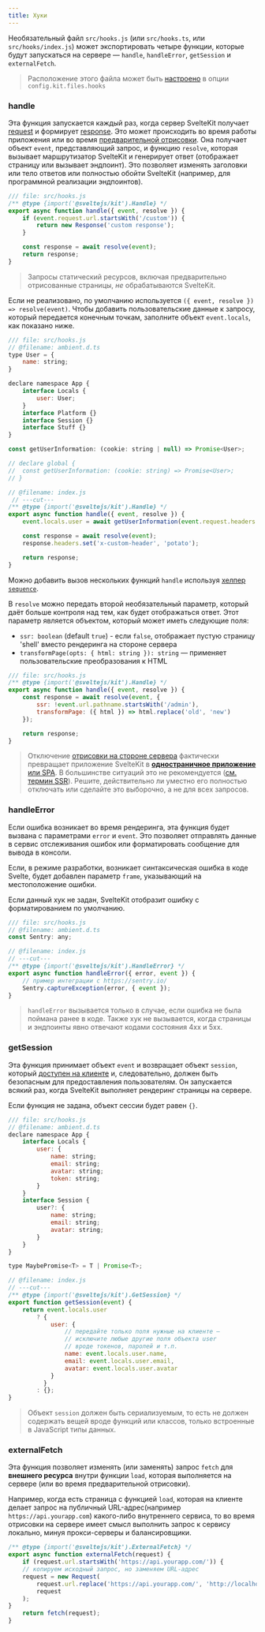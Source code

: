 ```yaml
---
title: Хуки
---
```


Необязательный файл `src/hooks.js` (или `src/hooks.ts`, или `src/hooks/index.js`) может экспортировать четыре функции, которые будут запускаться на сервере — `handle`, `handleError`, `getSession` и `externalFetch`.

> Расположение этого файла может быть [настроено](#konfiguracziya-files) в опции `config.kit.files.hooks`

### handle

Эта функция запускается каждый раз, когда сервер SvelteKit получает [request](#veb-standarty-fetch-apis-request) и формирует [response](#veb-standarty-fetch-apis-response). Это может происходить во время работы приложения или во время [предварительной отрисовки](#parametry-straniczy-prerender). Она получает объект `event`, представляющий запрос, и функцию `resolve`, которая вызывает маршрутизатор SvelteKit и генерирует ответ (отображает страницу или вызывает эндпоинт). Это позволяет изменять заголовки или тело ответов или полностью обойти SvelteKit (например, для программной реализации эндпоинтов).

```js
/// file: src/hooks.js
/** @type {import('@sveltejs/kit').Handle} */
export async function handle({ event, resolve }) {
	if (event.request.url.startsWith('/custom')) {
		return new Response('custom response');
	}

	const response = await resolve(event);
	return response;
}
```

> Запросы статический ресурсов, включая предварительно отрисованные страницы, _не_ обрабатываются SvelteKit.

Если не реализовано, по умолчанию используется `({ event, resolve }) => resolve(event)`. Чтобы добавить пользовательские данные к запросу, который передается конечным точкам, заполните объект `event.locals`, как показано ниже.

```js
/// file: src/hooks.js
// @filename: ambient.d.ts
type User = {
	name: string;
}

declare namespace App {
 	interface Locals {
 		user: User;
 	}
 	interface Platform {}
 	interface Session {}
 	interface Stuff {}
}

const getUserInformation: (cookie: string | null) => Promise<User>;

// declare global {
// 	const getUserInformation: (cookie: string) => Promise<User>;
// }

// @filename: index.js
 // ---cut---
/** @type {import('@sveltejs/kit').Handle} */
export async function handle({ event, resolve }) {
 	event.locals.user = await getUserInformation(event.request.headers.get('cookie'));

	const response = await resolve(event);
	response.headers.set('x-custom-header', 'potato');

	return response;
}
```

Можно добавить вызов нескольких функций `handle` используя [хелпер `sequence`](#moduli-sveltejs-kit-hooks).

В `resolve` можно передать второй необязательный параметр, который даёт больше контроля над тем, как будет отображаться ответ. Этот параметр является объектом, который может иметь следующие поля:

- `ssr: boolean` (default `true`) - если `false`, отображает пустую страницу 'shell' вместо рендеринга на стороне сервера
- `transformPage(opts: { html: string }): string` — применяет пользовательские преобразования к HTML

```js
/// file: src/hooks.js
/** @type {import('@sveltejs/kit').Handle} */
export async function handle({ event, resolve }) {
 	const response = await resolve(event, {
 		ssr: !event.url.pathname.startsWith('/admin'),
 		transformPage: ({ html }) => html.replace('old', 'new')
 	});

 	return response;
}
 ```

> Отключение [отрисовки на стороне сервера](#prilozhenie-ssr) фактически превращает приложение SvelteKit в [**одностраничное приложение** или SPA](#prilozhenie-csr-and-spa). В большинстве ситуаций это не рекомендуется ([см. термин SSR](#prilozhenie-ssr)). Решите, действительно ли уместно его полностью отключать или сделайте это выборочно, а не для всех запросов.

### handleError

Если ошибка возникает во время рендеринга, эта функция будет вызвана с параметрами `error` и `event`. Это позволяет отправлять данные в сервис отслеживания ошибок или форматировать сообщение для вывода в консоли.

Если, в режиме разработки, возникает синтаксическая ошибка в коде Svelte, будет добавлен параметр `frame`, указывающий на местоположение ошибки.

Если данный хук не задан, SvelteKit отобразит ошибку с форматированием по умолчанию.

```js
/// file: src/hooks.js
// @filename: ambient.d.ts
const Sentry: any;

// @filename: index.js
// ---cut---
/** @type {import('@sveltejs/kit').HandleError} */
export async function handleError({ error, event }) {
	// пример интеграции с https://sentry.io/
	Sentry.captureException(error, { event });
}
```

> `handleError` вызывается только в случае, если ошибка не была поймана ранее в коде. Также хук не вызывается, когда страницы и эндпоинты явно отвечают кодами состояния 4xx и 5xx.


### getSession

Эта функция принимает объект `event` и возвращает объект `session`, который [доступен на клиенте](#moduli-$app-stores) и, следовательно, должен быть безопасным для предоставления пользователям. Он запускается всякий раз, когда SvelteKit выполняет рендеринг страницы на сервере.

Если функция не задана, объект сессии будет равен `{}`.

```js
/// file: src/hooks.js
// @filename: ambient.d.ts
declare namespace App {
	interface Locals {
		user: {
			name: string;
			email: string;
			avatar: string;
			token: string;
		}
	}
	interface Session {
		user?: {
			name: string;
			email: string;
			avatar: string;
		}
	}
}

type MaybePromise<T> = T | Promise<T>;

// @filename: index.js
// ---cut---
/** @type {import('@sveltejs/kit').GetSession} */
export function getSession(event) {
 	return event.locals.user
 		? {
			user: {
				// передайте только поля нужные на клиенте —
				// исключите любые другие поля объекта user
				// вроде токенов, паролей и т.п.
				name: event.locals.user.name,
				email: event.locals.user.email,
				avatar: event.locals.user.avatar
			}
 		  }
 		: {};
}
```

> Объект `session` должен быть сериализуемым, то есть не должен содержать вещей вроде функций или классов, только встроенные в JavaScript типы данных.


### externalFetch

Эта функция позволяет изменять (или заменять) запрос `fetch` для **внешнего ресурса** внутри функции `load`, которая выполняется на сервере (или во время предварительной отрисовки).

Например, когда есть страница с функцией `load`, которая на клиенте делает запрос на публичный URL-адрес(например `https://api.yourapp.com`) какого-либо внутреннего сервиса, то во время отрисовки на сервере имеет смысл выполнить запрос к сервису локально, минуя прокси-серверы и балансировщики.

```js
/** @type {import('@sveltejs/kit').ExternalFetch} */
export async function externalFetch(request) {
	if (request.url.startsWith('https://api.yourapp.com/')) {
	// копируем исходный запрос, но заменяем URL-адрес
	request = new Request(
		request.url.replace('https://api.yourapp.com/', 'http://localhost:9999/'),
		request
	);
}
	return fetch(request);
}
```